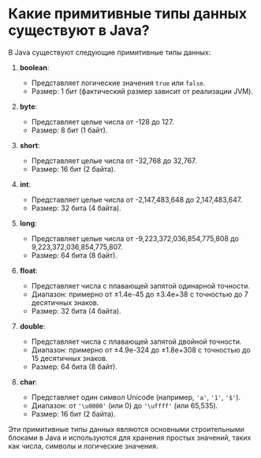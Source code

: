# Какие примитивные типы данных существуют в Java?

В Java существуют следующие примитивные типы данных:

1. **boolean**: 
   - Представляет логические значения `true` или `false`.
   - Размер: 1 бит (фактический размер зависит от реализации JVM).

2. **byte**:
   - Представляет целые числа от -128 до 127.
   - Размер: 8 бит (1 байт).

3. **short**:
   - Представляет целые числа от -32,768 до 32,767.
   - Размер: 16 бит (2 байта).

4. **int**:
   - Представляет целые числа от -2,147,483,648 до 2,147,483,647.
   - Размер: 32 бита (4 байта).

5. **long**:
   - Представляет целые числа от -9,223,372,036,854,775,808 до 9,223,372,036,854,775,807.
   - Размер: 64 бита (8 байт).

6. **float**:
   - Представляет числа с плавающей запятой одинарной точности.
   - Диапазон: примерно от ±1.4e-45 до ±3.4e+38 с точностью до 7 десятичных знаков.
   - Размер: 32 бита (4 байта).

7. **double**:
   - Представляет числа с плавающей запятой двойной точности.
   - Диапазон: примерно от ±4.9e-324 до ±1.8e+308 с точностью до 15 десятичных знаков.
   - Размер: 64 бита (8 байт).

8. **char**:
   - Представляет один символ Unicode (например, `'a'`, `'1'`, `'$'`).
   - Диапазон: от `'\u0000'` (или 0) до `'\uffff'` (или 65,535).
   - Размер: 16 бит (2 байта).

Эти примитивные типы данных являются основными строительными блоками в Java и используются для хранения простых значений, таких как числа, символы и логические значения.

